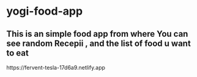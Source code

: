# yogi-food-app

<h2> This is an simple food app from where You can see random Recepii , and the list of food u want to eat</h2>
https://fervent-tesla-17d6a9.netlify.app
